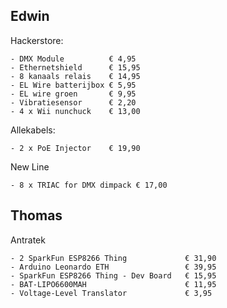 ## Edwin

Hackerstore:
````
- DMX Module          € 4,95
- Ethernetshield      € 15,95
- 8 kanaals relais    € 14,95
- EL Wire batterijbox € 5,95
- EL wire groen       € 9,95
- Vibratiesensor      € 2,20
- 4 x Wii nunchuck    € 13,00
````
Allekabels:
````
- 2 x PoE Injector    € 19,90
````
New Line
````
- 8 x TRIAC for DMX dimpack € 17,00
````

## Thomas

Antratek
````
- 2 SparkFun ESP8266 Thing             € 31,90
- Arduino Leonardo ETH                 € 39,95
- SparkFun ESP8266 Thing - Dev Board   € 15,95
- BAT-LIPO6600MAH                      € 11,95
- Voltage-Level Translator             € 3,95
````
